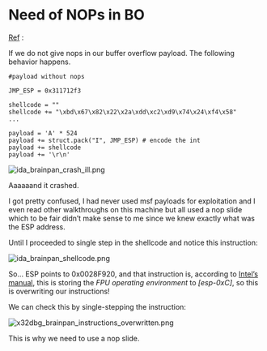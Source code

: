 # Need of NOPs in BO

[Ref](https://l3nsec.blog/2018/03/25/brainpan-1-oscp-vulnhub-walkthrough/) : 

If we do not give nops in our buffer overflow payload. The following behavior happens.

```text
#payload without nops

JMP_ESP = 0x311712f3

shellcode = ""
shellcode += "\xbd\x67\x82\x22\x2a\xdd\xc2\xd9\x74\x24\xf4\x58"
...

payload = 'A' * 524
payload += struct.pack("I", JMP_ESP) # encode the int
payload += shellcode
payload += '\r\n'
```

![ida\_brainpan\_crash\_ill.png](https://l3nblog.files.wordpress.com/2018/03/ida_brainpan_crash_ill.png?w=663)

Aaaaaand it crashed.

I got pretty confused, I had never used msf payloads for exploitation and I even read other walkthroughs on this machine but all used a nop slide which to be fair didn’t make sense to me since we knew exactly what was the ESP address.

Until I proceeded to single step in the shellcode and notice this instruction:

![ida\_brainpan\_shellcode.png](https://l3nblog.files.wordpress.com/2018/03/ida_brainpan_shellcode.png?w=663)

So… ESP points to 0x0028F920, and that instruction is, according to [Intel’s manual](https://software.intel.com/en-us/articles/intel-sdm#combined), this is storing the _FPU operating environment_ to _\[esp-0xC\]_, so this is overwriting our instructions!

We can check this by single-stepping the instruction:

![x32dbg\_brainpan\_instructions\_overwritten.png](https://l3nblog.files.wordpress.com/2018/03/x32dbg_brainpan_instructions_overwritten.png?w=663)

This is why we need to use a nop slide.

